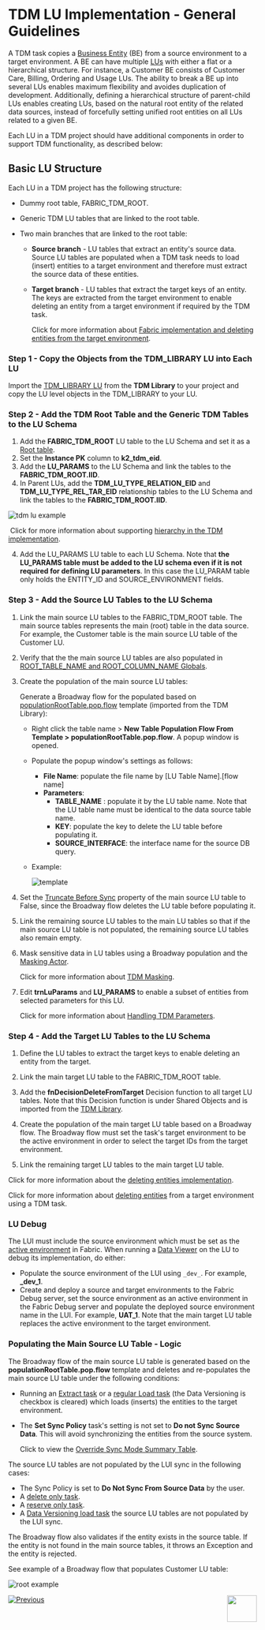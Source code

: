 # TDM LU Implementation - General Guidelines

A TDM task copies a [Business Entity](/articles/TDM/tdm_overview/03_business_entity_overview.md) (BE) from a source environment to a target environment. A BE can have multiple [LUs](/articles/03_logical_units/01_LU_overview.md) with either a flat or a hierarchical structure. For instance, a Customer BE consists of Customer Care, Billing, Ordering and Usage LUs. The ability to break a BE up into several LUs enables maximum flexibility and avoides duplication of development. Additionally, defining a hierarchical structure of parent-child LUs enables creating LUs, based on the natural root entity of the related data sources, instead of forcefully setting unified root entities on all LUs related to a given BE.

Each LU in a TDM project should have additional components in order to support TDM functionality, as described below:   

## Basic LU Structure

Each LU in a TDM project has the following structure:

- Dummy root table, FABRIC_TDM_ROOT. 

- Generic TDM LU tables that are linked to the root table. 

- Two main branches that are linked to the root table:

  - **Source branch** - LU tables that extract an entity's source data. Source LU tables are populated when a TDM task needs to load (insert) entities to a target environment and therefore must extract the source data of these entities.

  - **Target branch** - LU tables that extract the target keys of an entity. The keys are extracted from the target environment to enable deleting an entity from a target environment if required by the TDM task.

    Click for more information about [Fabric implementation and deleting entities from the target environment](08_tdm_implement_delete_of_entities.md).

### Step 1 - Copy the Objects from the TDM_LIBRARY LU into Each LU

Import the [TDM_LIBRARY LU](/articles/TDM/tdm_implementation/04_fabric_tdm_library.md#tdm_library-lu) from the **TDM Library** to your project and copy the LU level objects in the TDM_LIBRARY to your LU.

### Step 2 - Add the TDM Root Table and the Generic TDM Tables to the LU Schema

1. Add the **FABRIC_TDM_ROOT** LU table to the LU Schema and set it as a [Root table](/articles/03_logical_units/08_define_root_table_and_instance_ID_LU_schema.md). 
2. Set the **Instance PK** column to **k2_tdm_eid**.   
3. Add the **LU_PARAMS** to the LU Schema and link the tables to the **FABRIC_TDM_ROOT.IID**.
4. In Parent LUs, add the **TDM_LU_TYPE_RELATION_EID** and **TDM_LU_TYPE_REL_TAR_EID** relationship tables to the LU Schema and link the tables to the **FABRIC_TDM_ROOT.IID**.



![tdm lu example](images/tdm_lu_example1.png)

​	Click for more information about supporting [hierarchy in the TDM implementation](06_tdm_implementation_support_hierarchy.md).

4. Add the LU_PARAMS LU table to each LU Schema. Note that **the LU_PARAMS table must be added to the LU schema even if it is not required for defining LU parameters**. In this case the LU_PARAM table only holds the ENTITY_ID and SOURCE_ENVIRONMENT fields.


### Step 3 - Add the Source LU Tables to the LU Schema

1. Link the main source LU tables to the FABRIC_TDM_ROOT table. The main source tables represents the main (root) table in the data source. For example, the Customer table is the main source LU table of the Customer LU.

2. Verify that the the main source LU tables are also populated in [ROOT_TABLE_NAME and ROOT_COLUMN_NAME Globals](/articles/TDM/tdm_implementation/04_fabric_tdm_library.md#globals).

3. Create the population of the main source LU tables:

   Generate a Broadway flow for the populated based on [populationRootTable.pop.flow](#populating-the-main-source-lu-table---logic) template (imported from the TDM Library): 

   - Right click the table name > **New Table Population Flow From Template > populationRootTable.pop.flow**. A popup window is opened.

   - Populate the popup window's settings as follows:

     - **File Name**: populate the file name by [LU Table Name].[flow name]
     - **Parameters**:
       - **TABLE_NAME** : populate it by the LU table name. Note that the LU table name must be identical to the data source table name.
       - **KEY**: populate the key to delete the LU table before populating it.
       - **SOURCE_INTERFACE**: the interface name for the source DB query.

   - Example:

     ![template](images/create_main_source_lu_flow_by_template.png)

   

4. Set the [Truncate Before Sync](/articles/14_sync_LU_instance/04_sync_methods.md#truncate-before-sync) property of the main source LU table to False, since the Broadway flow deletes the LU table before populating it.

5. Link the remaining source LU tables to the main LU tables so that if the main source LU table is not populated, the remaining source LU tables also remain empty.

9. Mask sensitive data in LU tables using a Broadway population and the [Masking Actor](/articles/19_Broadway/actors/07_masking_and_sequence_actors.md). 

   Click for more information about [TDM Masking](/articles/TDM/tdm_implementation/11_tdm_implementation_using_generic_flows.md#step-5---mask-the-sensitive-data).
   
9. Edit **trnLuParams** and **LU_PARAMS** to enable a subset of entities from selected parameters for this LU. 

   Click for more information about [Handling TDM Parameters](07_tdm_implementation_parameters_handling.md).

### Step 4 - Add the Target LU Tables to the LU Schema

1. Define the LU tables to extract the target keys to enable deleting an entity from the target.

2. Link the main target LU table to the FABRIC_TDM_ROOT table.

3. Add the **fnDecisionDeleteFromTarget** Decision function to all target LU tables. Note that this Decision function is under Shared Objects and is imported from the [TDM Library](04_fabric_tdm_library.md).

4. Create the population of the main target LU table based on a Broadway flow. The Broadway flow must set the task's target environment to be the active environment in order to select the target IDs from the target environment. 

5. Link the remaining target LU tables to the main target LU table.

Click for more information about the [deleting entities implementation](/articles/TDM/tdm_implementation/08_tdm_implement_delete_of_entities.md).

Click for more information about [deleting entities](/articles/TDM/tdm_gui/19_delete_only_task.md) from a target environment using a TDM task.

### LU Debug

The LUI must include the source environment which must be set as the [active environment](/articles/25_environments/01_environments_overview.md) in Fabric. When running a [Data Viewer](/articles/13_LUDB_viewer_and_studio_debug_capabilities/01_data_viewer.md) on the LU to debug its implementation, do either:

- Populate the source environment of the LUI using `_dev_`.  For example, **_dev_1**.
- Create and deploy a source and target environments to the Fabric Debug server, set the source environment as an active environment in the Fabric Debug server and populate the deployed source environment name in the LUI. For example, **UAT_1**.   Note that the main target LU table replaces the active environment to the target environment.

### Populating the Main Source LU Table - Logic

The Broadway flow of the main source LU table is generated based on the **populationRootTable.pop.flow** template and deletes and re-populates the main source LU table under the following conditions:

- Running an [Extract task](/articles/TDM/tdm_gui/16_extract_task.md) or a [regular Load task](/articles/TDM/tdm_gui/17_load_task_regular_mode.md) (the Data Versioning is checkbox is cleared) which  loads (inserts) the entities to the target environment.

- The **Set Sync Policy** task's setting is not set to **Do not Sync Source Data**. This will avoid synchronizing the entities from the source system. 

  Click to view the [Override Sync Mode Summary Table](/articles/TDM/tdm_architecture/04_task_execution_overridden_parameters.md#overriding-the-sync-mode-on-the-task-execution).

The source LU tables are not populated by the LUI sync in the following cases:

- The Sync Policy  is set to **Do Not Sync From Source Data** by the user.
- A [delete only task](/articles/TDM/tdm_gui/19_delete_only_task.md).
- A  [reserve only task](/articles/TDM/tdm_gui/20_reserve_only_task.md).
- A [Data Versioning load task](/articles/TDM/tdm_gui/15_data_flux_task.md)  the source LU tables are not populated by the LUI sync. 

The Broadway flow also validates if the entity exists in the source table. If the entity is not found in the main source tables, it throws an Exception and the entity is rejected.

See example of a Broadway flow that populates Customer LU table:



![root example](images/pop_root_lu_table_flow_example.png)





[![Previous](/articles/images/Previous.png)](04_fabric_tdm_library.md)[<img align="right" width="60" height="54" src="/articles/images/Next.png">](06_tdm_implementation_support_hierarchy.md)
